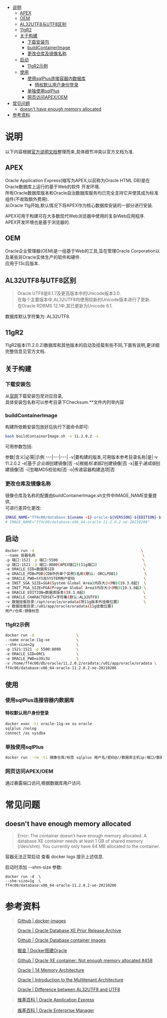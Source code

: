 
<!-- TOC -->

- [说明](#说明)
  - [APEX](#apex)
  - [OEM](#oem)
  - [AL32UTF8与UTF8区别](#al32utf8与utf8区别)
  - [11gR2](#11gr2)
  - [关于构建](#关于构建)
    - [下载安装包](#下载安装包)
    - [buildContainerImage](#buildcontainerimage)
    - [更改仓库及镜像名称](#更改仓库及镜像名称)
  - [启动](#启动)
    - [11gR2示例](#11gr2示例)
  - [使用](#使用)
    - [使用sqlPlus连接容器内数据库](#使用sqlplus连接容器内数据库)
      - [特权默认用户身份登录](#特权默认用户身份登录)
    - [单独使用sqlPlus](#单独使用sqlplus)
    - [网页访问APEX/OEM](#网页访问apexoem)
- [常见问题](#常见问题)
  - [doesn't have enough memory allocated](#doesnt-have-enough-memory-allocated)
- [参考资料](#参考资料)

<!-- /TOC -->

# 说明

以下内容根据[官方说明文档](https://github.com/oracle/docker-images/blob/main/OracleDatabase/SingleInstance/README.md)整理而来,具体细节冲突以官方文档为准.

## APEX

Oracle Application Express(缩写为APEX,以前称为Oracle HTML DB)是在Oracle数据库上运行的基于Web的软件 开发环境.<br>
所有Oracle数据库版本和Oracle自治数据库服务均已完全支持它并使其成为标准组件(不收取额外费用).<br>
从Oracle 11g开始,默认情况下将APEX作为核心数据库安装的一部分进行安装.

APEX可用于构建可在大多数现代Web浏览器中使用的复杂Web应用程序.<br>
APEX开发环境也是基于浏览器的.

## OEM

Oracle企业管理器(OEM)是一组基于Web的工具,旨在管理Oracle Corporation以及某些非Oracle实体生产的软件和硬件.<br>
应用于13c后版本.

## AL32UTF8与UTF8区别

> Oracle UTF8是8.1.7及更高版本中的Unicode版本3.0.<br>
在每个主要版本中,AL32UTF8均使用较新的Unicode版本进行了更新.<br>
在Oracle RDBMS 12.1中,其已更新为Unicode 6.1.

数据库默认字符集为: AL32UTF8.

## 11gR2

11gR2版本(11.2.0.2)数据库和其他版本的启动及挂载有些不同,下面有说明,更详细完整信息见官方文档.

## 关于构建

### 下载安装包

从[官网](https://www.oracle.com/database/technologies/xe-prior-releases.html)下载安装包至对应目录,<br>
具体安装包名称可以参考目录下Checksum.**文件内列举内容

### buildContainerImage

构建所依赖安装包放好后执行下面命令即可:

```bash
bash buildContainerImage.sh -v 11.2.0.2 -x
```

可用参数包括:

参数|含义|必需|示例
---|---|---|
-v|要构建的版本,可用版本参考目录名称|是|-v 11.2.0.2
-e|基于*企业版*创建镜像|否
-s|根据*标准版2*创建镜像|否
-x|基于*速成版*创建镜像|否
-i|忽略MD5校验和|否
-o|传递容器构建选项|否

### 更改仓库及镜像名称

镜像仓库及名称的配置由buildContainerImage.sh文件中IMAGE_NAME变量提供,<br>
可进行差异化更改:

```bash
IMAGE_NAME="ff4c00/database:${uname -i}-oracle-${VERSION}-${EDITION}-$(date +%Y%m%d)"
# IMAGE_NAME="ff4c00/database:x86_64-oracle-11.2.0.2-xe-20210206"
```

## 启动

```bash
docker run -d                                                \
--name 容器名称                                                \
-p 端口:1521 -p 端口:5500                                      \
-p 端口:1521 -p 端口:8080(APEX端口)(11g端口)                     \
-e ORACLE_SID=数据库SID                                        \
-e ORACLE_PDB=PDB(CDB中的单个实例)名称(默认: ORCLPDB1)            \
-e ORACLE_PWD=SYS及SYSTEM用户密码                               \
-e INIT_SGA_SIZE=SGA(System Global Area)内存大小(MB)(19.3.0起)  \
-e INIT_PGA_SIZE=PGA(Program Global Area)内存大小(MB)(19.3.0起) \
-e ORACLE_EDITION=数据库版本(19.3.0起)                          \
-e ORACLE_CHARACTERSET=字符集(默认:AL32UTF8)                    \
-v 数据挂载目录:/opt/oracle/oradata(除11g版本外挂载位置)           \
-v 数据挂载目录:/u01/app/oracle/oradata(11g挂载位置)
用户/仓库:镜像标签
```

### 11gR2示例

```bash
docker run -d                   \
--name oracle-11g-xe            \
--shm-size=2g                   \
-p 1521:1521 -p 5500:8080       \
-e ORACLE_SID=ORCL              \
-e ORACLE_PWD=o39i3U            \
-v /home/ff4c00/db/oracle/11.2.0.2/oradata:/u01/app/oracle/oradata \
ff4c00/database:x86_64-oracle-11.2.0.2-xe-20210206
```

## 使用

### 使用sqlPlus连接容器内数据库

#### 特权默认用户身份登录

```bash
docker exec -ti oracle-11g-xe su oracle
sqlplus /nolog
connect /as sysdba
```

### 单独使用sqlPlus

```bash
docker run --rm -ti 镜像仓库/标签 sqlplus 用户名/密码@//数据库主机ip:端口/数据库SID
```

### 网页访问APEX/OEM

通过暴露端口访问,根据数据库用户访问.

# 常见问题

## doesn't have enough memory allocated

> Error: The container doesn't have enough memory allocated.
A database XE container needs at least 1 GB of shared memory (/dev/shm).
You currently only have 64 MB allocated to the container.

容器无法正常启动 查看 docker logs 提示上述信息.

启动时添加 --shm-size 参数:

```
docker run -d  \
--shm-size=1g  \
ff4c00/database:x86_64-oracle-11.2.0.2-xe-20210206
```

# 参考资料

> [Github | docker-images](https://github.com/oracle/docker-images)

> [Oracle | Oracle Database XE Prior Release Archive](https://www.oracle.com/database/technologies/xe-prior-releases.html)

> [Github | Oracle Database container images](https://github.com/oracle/docker-images/blob/main/OracleDatabase/SingleInstance/README.md)

> [掘金 | Docker搭建Oracle](https://juejin.cn/post/6844903988362477576)

> [Github | Oracle XE container: Not enough memory allocated #458](https://github.com/oracle/docker-images/issues/458)

> [Oracle | 14 Memory Architecture](https://docs.oracle.com/database/121/CNCPT/memory.htm#CNCPT1237)

> [Oracle | Introduction to the Multitenant Architecture](https://docs.oracle.com/en/database/oracle/oracle-database/18/multi/introduction-to-the-multitenant-architecture.html#GUID-267F7D12-D33F-4AC9-AA45-E9CD671B6F22)

> [Oracle | Difference between AL32UTF8 and UTF8](https://community.oracle.com/tech/apps-infra/discussion/3514820/difference-between-al32utf8-and-utf8)

> [维基百科 | Oracle Application Express](https://en.wikipedia.org/wiki/Oracle_Application_Express)

> [维基百科 | Oracle Enterprise Manager](https://en.wikipedia.org/wiki/Oracle_Enterprise_Manager)